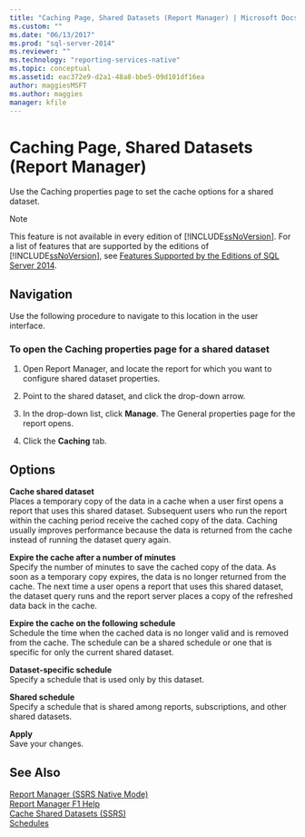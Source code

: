 ```yaml
---
title: "Caching Page, Shared Datasets (Report Manager) | Microsoft Docs"
ms.custom: ""
ms.date: "06/13/2017"
ms.prod: "sql-server-2014"
ms.reviewer: ""
ms.technology: "reporting-services-native"
ms.topic: conceptual
ms.assetid: eac372e9-d2a1-48a8-bbe5-09d101df16ea
author: maggiesMSFT
ms.author: maggies
manager: kfile
---
```

# Caching Page, Shared Datasets (Report Manager)
  Use the Caching properties page to set the cache options for a shared dataset.  
  
> [!NOTE]  
>  This feature is not available in every edition of [!INCLUDE[ssNoVersion](../includes/ssnoversion-md.md)]. For a list of features that are supported by the editions of [!INCLUDE[ssNoVersion](../includes/ssnoversion-md.md)], see [Features Supported by the Editions of SQL Server 2014](../../2014/getting-started/features-supported-by-the-editions-of-sql-server-2014.md).  
  
## Navigation  
 Use the following procedure to navigate to this location in the user interface.  
  
### To open the Caching properties page for a shared dataset  
  
1.  Open Report Manager, and locate the report for which you want to configure shared dataset properties.  
  
2.  Point to the shared dataset, and click the drop-down arrow.  
  
3.  In the drop-down list, click **Manage**. The General properties page for the report opens.  
  
4.  Click the **Caching** tab.  
  
## Options  
 **Cache shared dataset**  
 Places a temporary copy of the data in a cache when a user first opens a report that uses this shared dataset. Subsequent users who run the report within the caching period receive the cached copy of the data. Caching usually improves performance because the data is returned from the cache instead of running the dataset query again.  
  
 **Expire the cache after a number of minutes**  
 Specify the number of minutes to save the cached copy of the data. As soon as a temporary copy expires, the data is no longer returned from the cache. The next time a user opens a report that uses this shared dataset, the dataset query runs and the report server places a copy of the refreshed data back in the cache.  
  
 **Expire the cache on the following schedule**  
 Schedule the time when the cached data is no longer valid and is removed from the cache. The schedule can be a shared schedule or one that is specific for only the current shared dataset.  
  
 **Dataset-specific schedule**  
 Specify a schedule that is used only by this dataset.  
  
 **Shared schedule**  
 Specify a schedule that is shared among reports, subscriptions, and other shared datasets.  
  
 **Apply**  
 Save your changes.  
  
## See Also  
 [Report Manager  &#40;SSRS Native Mode&#41;](../../2014/reporting-services/report-manager-ssrs-native-mode.md)   
 [Report Manager F1 Help](../../2014/reporting-services/report-manager-f1-help.md)   
 [Cache Shared Datasets &#40;SSRS&#41;](report-server/cache-shared-datasets-ssrs.md)   
 [Schedules](subscriptions/schedules.md)  
  
  
